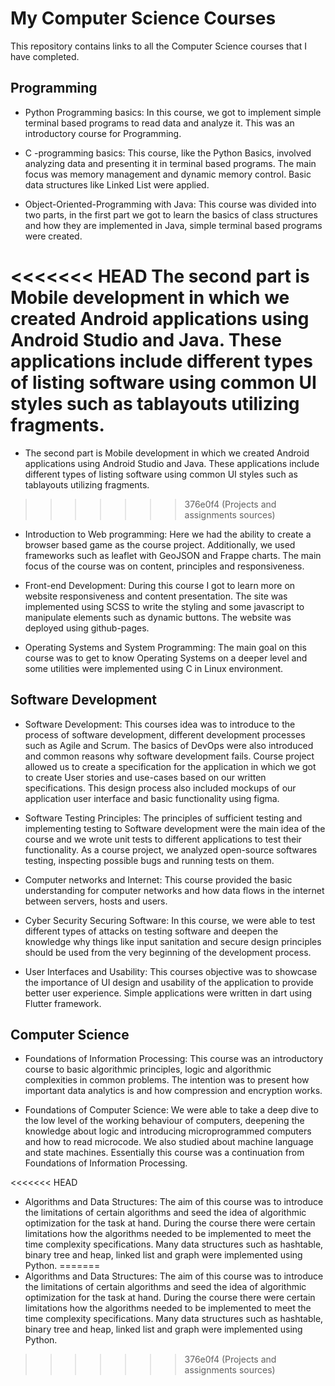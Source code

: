 # My Computer Science Courses

This repository contains links to all the Computer Science courses that I have completed.

## Programming

- Python Programming basics: In this course, we got to implement simple terminal based programs to read data and analyze it. This was an introductory course for Programming.

- C -programming basics: This course, like the Python Basics, involved analyzing data and presenting it in terminal based programs. The main focus was memory management and dynamic memory control. Basic data structures like Linked List were applied.

- Object-Oriented-Programming with Java: This course was divided into two parts, in the first part we got to learn the basics of class structures and how they are implemented in Java, simple terminal based programs were created. 

<<<<<<< HEAD
The second part is Mobile development in which we created Android applications using Android Studio and Java. These applications include different types of listing software using common UI styles such as tablayouts utilizing fragments. 
=======
- The second part is Mobile development in which we created Android applications using Android Studio and Java. These applications include different types of listing software using common UI styles such as tablayouts utilizing fragments.
>>>>>>> 376e0f4 (Projects and assignments sources)

- Introduction to Web programming: Here we had the ability to create a browser based game as the course project. Additionally, we used frameworks such as leaflet with GeoJSON and Frappe charts. The main focus of the course was on content, principles and responsiveness.

- Front-end Development: During this course I got to learn more on website responsiveness and content presentation. The site was implemented using SCSS to write the styling and some javascript to manipulate elements such as dynamic buttons. The website was deployed using github-pages.

- Operating Systems and System Programming: The main goal on this course was to get to know Operating Systems on a deeper level and some utilities were implemented using C in Linux environment.

## Software Development

- Software Development: This courses idea was to introduce to the process of software development, different development processes such as Agile and Scrum. The basics of DevOps were also introduced and common reasons why software development fails. Course project allowed us to create a specification for the application in which we got to create User stories and use-cases based on our written specifications. This design process also included mockups of our application user interface and basic functionality using figma.

- Software Testing Principles: The principles of sufficient testing and implementing testing to Software development were the main idea of the course and we wrote unit tests to different applications to test their functionality. As a course project, we analyzed open-source softwares testing, inspecting possible bugs and running tests on them.

- Computer networks and Internet: This course provided the basic understanding for computer networks and how data flows in the internet between servers, hosts and users.

- Cyber Security Securing Software: In this course, we were able to test different types of attacks on testing software and deepen the knowledge why things like input sanitation and secure design principles should be used from the very beginning of the development process.

- User Interfaces and Usability: This courses objective was to showcase the importance of UI design and usability of the application to provide better user experience. Simple applications were written in dart using Flutter framework.

## Computer Science

- Foundations of Information Processing: This course was an introductory course to basic algorithmic principles, logic and algorithmic complexities in common problems. The intention was to present how important data analytics is and how compression and encryption works.

- Foundations of Computer Science: We were able to take a deep dive to the low level of the working behaviour of computers, deepening the knowledge about logic and introducing microprogrammed computers and how to read microcode. We also studied about machine language and state machines. Essentially this course was a continuation from Foundations of Information Processing.

<<<<<<< HEAD
- Algorithms and Data Structures: The aim of this course was to introduce the limitations of certain algorithms and seed the idea of algorithmic optimization for the task at hand. During the course there were certain limitations how the algorithms needed to be implemented to meet the time complexity specifications. Many data structures such as hashtable, binary tree and heap, linked list and graph were implemented using Python.
=======
- Algorithms and Data Structures: The aim of this course was to introduce the limitations of certain algorithms and seed the idea of algorithmic optimization for the task at hand. During the course there were certain limitations how the algorithms needed to be implemented to meet the time complexity specifications. Many data structures such as hashtable, binary tree and heap, linked list and graph were implemented using Python.
>>>>>>> 376e0f4 (Projects and assignments sources)
